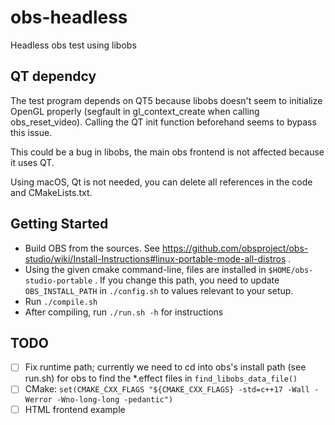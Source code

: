 # obs-headless
Headless obs test using libobs

## QT dependcy
The test program depends on QT5 because libobs doesn't seem to initialize OpenGL properly (segfault in gl_context_create when calling obs_reset_video).
Calling the QT init function beforehand seems to bypass this issue.

This could be a bug in libobs, the main obs frontend is not affected because it uses QT.

Using macOS, Qt is not needed, you can delete all references in the code and CMakeLists.txt.

## Getting Started

 - Build OBS from the sources. See https://github.com/obsproject/obs-studio/wiki/Install-Instructions#linux-portable-mode-all-distros .
 - Using the given cmake command-line, files are installed in `$HOME/obs-studio-portable` . If you change this path, you need to update `OBS_INSTALL_PATH` in `./config.sh` to values relevant to your setup.
 - Run `./compile.sh`
 - After compiling, run `./run.sh -h` for instructions

## TODO

- [ ] Fix runtime path; currently we need to cd into obs's install path (see run.sh) for obs to find the *.effect files in `find_libobs_data_file()`
- [ ] CMake: `set(CMAKE_CXX_FLAGS "${CMAKE_CXX_FLAGS} -std=c++17 -Wall -Werror -Wno-long-long -pedantic")`
- [ ] HTML frontend example